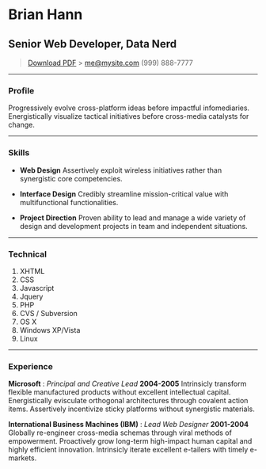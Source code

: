 # Brian Hann

## Senior Web Developer, Data Nerd

> <span class="no-print">[Download PDF](resume.pdf)</span> > [me@mysite.com](me@mysite.com)
> (999) 888-7777

---

### Profile

Progressively evolve cross-platform ideas before impactful infomediaries. Energistically visualize tactical initiatives before cross-media catalysts for change.

---

### Skills

- **Web Design**
  Assertively exploit wireless initiatives rather than synergistic core competencies.

- **Interface Design**
  Credibly streamline mission-critical value with multifunctional functionalities.

- **Project Direction**
  Proven ability to lead and manage a wide variety of design and development projects in team and independent situations.

---

### Technical

1. XHTML
1. CSS
1. Javascript
1. Jquery
1. PHP
1. CVS / Subversion
1. OS X
1. Windows XP/Vista
1. Linux

---

### Experience

**Microsoft** : _Principal and Creative Lead_ **2004-2005**
Intrinsicly transform flexible manufactured products without excellent intellectual capital. Energistically evisculate orthogonal architectures through covalent action items. Assertively incentivize sticky platforms without synergistic materials.

**International Business Machines (IBM)** : _Lead Web Designer_ **2001-2004**
Globally re-engineer cross-media schemas through viral methods of empowerment. Proactively grow long-term high-impact human capital and highly efficient innovation. Intrinsicly iterate excellent e-tailers with timely e-markets.
